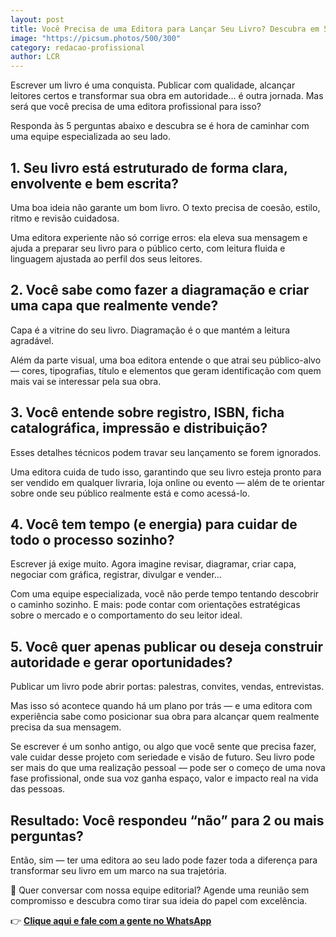 ```yaml
---
layout: post
title: Você Precisa de uma Editora para Lançar Seu Livro? Descubra em 5 Perguntas
image: "https://picsum.photos/500/300"
category: redacao-profissional
author: LCR
---
```


Escrever um livro é uma conquista. Publicar com qualidade, alcançar leitores certos e transformar sua obra em autoridade… é outra jornada. Mas será que você precisa de uma editora profissional para isso?

Responda às 5 perguntas abaixo e descubra se é hora de caminhar com uma equipe especializada ao seu lado.

## 1. Seu livro está estruturado de forma clara, envolvente e bem escrita?

Uma boa ideia não garante um bom livro. O texto precisa de coesão, estilo, ritmo e revisão cuidadosa.

Uma editora experiente não só corrige erros: ela eleva sua mensagem e ajuda a preparar seu livro para o público certo, com leitura fluida e linguagem ajustada ao perfil dos seus leitores.

## 2. Você sabe como fazer a diagramação e criar uma capa que realmente vende?

Capa é a vitrine do seu livro. Diagramação é o que mantém a leitura agradável.

Além da parte visual, uma boa editora entende o que atrai seu público-alvo — cores, tipografias, título e elementos que geram identificação com quem mais vai se interessar pela sua obra.

## 3. Você entende sobre registro, ISBN, ficha catalográfica, impressão e distribuição?

Esses detalhes técnicos podem travar seu lançamento se forem ignorados.

Uma editora cuida de tudo isso, garantindo que seu livro esteja pronto para ser vendido em qualquer livraria, loja online ou evento — além de te orientar sobre onde seu público realmente está e como acessá-lo.

## 4. Você tem tempo (e energia) para cuidar de todo o processo sozinho?

Escrever já exige muito. Agora imagine revisar, diagramar, criar capa, negociar com gráfica, registrar, divulgar e vender...

Com uma equipe especializada, você não perde tempo tentando descobrir o caminho sozinho. E mais: pode contar com orientações estratégicas sobre o mercado e o comportamento do seu leitor ideal.

## 5. Você quer apenas publicar ou deseja construir autoridade e gerar oportunidades?

Publicar um livro pode abrir portas: palestras, convites, vendas, entrevistas.

Mas isso só acontece quando há um plano por trás — e uma editora com experiência sabe como posicionar sua obra para alcançar quem realmente precisa da sua mensagem.

Se escrever é um sonho antigo, ou algo que você sente que precisa fazer, vale cuidar desse projeto com seriedade e visão de futuro. Seu livro pode ser mais do que uma realização pessoal — pode ser o começo de uma nova fase profissional, onde sua voz ganha espaço, valor e impacto real na vida das pessoas.

## Resultado: Você respondeu “não” para 2 ou mais perguntas?

Então, sim — ter uma editora ao seu lado pode fazer toda a diferença para transformar seu livro em um marco na sua trajetória.

💬 Quer conversar com nossa equipe editorial?
Agende uma reunião sem compromisso e descubra como tirar sua ideia do papel com excelência.

👉 [**Clique aqui e fale com a gente no WhatsApp**](http://wa.me/85987976492)

